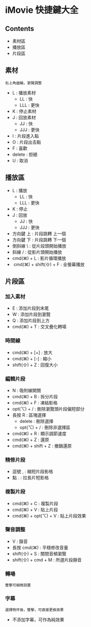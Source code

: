 iMovie 快捷鍵大全
======


Contents
------
+ 素材區
+ 播放區
+ 片段區

素材
------
`右上角齒輪，瀏覽調整`

+ L : 播放素材
  + LL : 快
  + LLL : 更快
+ K : 停止素材
+ J : 回放素材
  + JJ : 快
  + JJJ : 更快
+ I : 片段進入點
+ O : 片段出去點
+ F : 喜歡
+ delete : 拒絕
+ U : 取消


播放區
------
+ L : 播放
  + LL : 快
  + LLL : 更快
+ K : 停止
+ J : 回放
  + JJ : 快
  + JJJ : 更快
+ 方向鍵 上 : 片段跳轉 上一個
+ 方向鍵 下 : 片段跳轉 下一個
+ 倒斜線 \ : 從片段頭開始播放
+ 斜線 / : 從影片頭開始播放
+ cmd(⌘) + L : 影片循環播放
+  cmd(⌘) + shift(⇧) + F : 全螢幕播放

片段區
------
### 加入素材
+ E : 添加片段到末尾
+ W : 添加片段到瀏覽
+ Q : 添加片段到上方
+ cmd(⌘) + T : 交叉疊化轉場

### 時間線
+ cmd(⌘) + [+] : 放大
+ cmd(⌘) + [-] : 縮小
+ shift(⇧) + Z : 回復大小

### 編輯片段
+ N : 吸附線開關
+ cmd(⌘) + B : 拆分片段
+ cmd(⌘) + F : 凍結影格
+ opt(⌥) + / : 刪除瀏覽頭片段偏短部分
+ 長按 R : 區塊選擇
  + delete : 刪除選擇
  + opt(⌥) + / : 刪除非選擇區
+ cmd(⌘) + R : 顯示調節速度
+ cmd(⌘) + Z : 還原 
+ cmd(⌘) + shift + Z : 撤銷還原

### 精修片段
+ 逗號 , : 縮短片段影格
+ 點 . : 拉長片短影格

### 複製片段
+ cmd(⌘) + C : 複製片段
+ cmd(⌘) + V : 貼上片段
+ cmd(⌘) + opt(⌥) + V : 貼上片段效果
 
### 聲音調整
+ V : 錄音
+ 長按 cmd(⌘) : 平穩修改音量
+ shift(⇧) + S : 關閉音頻瀏覽
+ shift(⇧) + cmd + M : 所選片段靜音

### 轉場
`雙擊可細微設置`

### 字幕
`選擇物件後，雙擊，可直接更換效果`

+ 不添加字幕，可作為純效果









